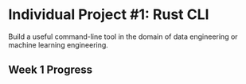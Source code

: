 # Individual Project #1: Rust CLI
Build a useful command-line tool in the domain of data engineering or machine learning engineering.

## Week 1 Progress


